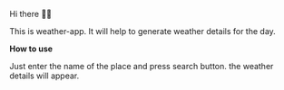Hi there 👋🏻

This is weather-app. It will help to generate weather details for the day. 

**How to use**

Just enter the name of the place and press search button. the weather details will appear.

